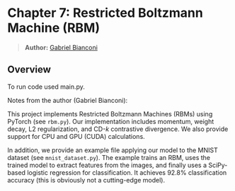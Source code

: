 # Chapter 7: Restricted Boltzmann Machine (RBM) 

> **Author:** [Gabriel Bianconi](http://www.gabrielbianconi.com/)

## Overview

To run code used main.py.

Notes from the author (Gabriel Bianconi):

This project implements Restricted Boltzmann Machines (RBMs) using PyTorch (see `rbm.py`). Our implementation includes momentum, weight decay, L2 regularization, and CD-*k* contrastive divergence. We also provide support for CPU and GPU (CUDA) calculations.

In addition, we provide an example file applying our model to the MNIST dataset (see `mnist_dataset.py`). The example trains an RBM, uses the trained model to extract features from the images, and finally uses a SciPy-based logistic regression for classification. It achieves 92.8% classification accuracy (this is obviously not a cutting-edge model).
